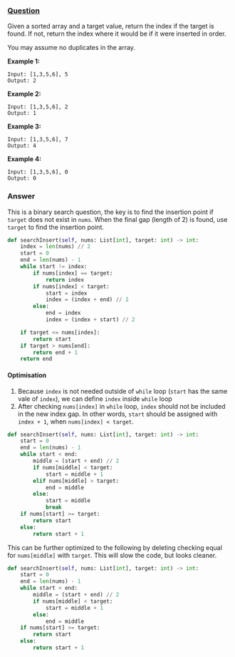 ### [Question](http://leetcode.com/problems/search-insert-position/)

Given a sorted array and a target value, return the index if the target is found. If not, return the index where it would be if it were inserted in order.

You may assume no duplicates in the array.

**Example 1:**

```
Input: [1,3,5,6], 5
Output: 2
```

**Example 2:**

```
Input: [1,3,5,6], 2
Output: 1
```

**Example 3:**

```
Input: [1,3,5,6], 7
Output: 4
```

**Example 4:**

```
Input: [1,3,5,6], 0
Output: 0
```

### Answer

This is a binary search question, the key is to find the insertion point if `target` does not exist in `nums`. When the
final gap (length of 2) is found, use `target` to find the insertion point.

```python
def searchInsert(self, nums: List[int], target: int) -> int:
    index = len(nums) // 2
    start = 0
    end = len(nums) - 1
    while start != index:
        if nums[index] == target:
            return index
        if nums[index] < target:
            start = index
            index = (index + end) // 2
        else:
            end = index
            index = (index + start) // 2

    if target <= nums[index]:
        return start
    if target > nums[end]:
        return end + 1
    return end
```

#### Optimisation

1. Because `index` is not needed outside of `while` loop (`start` has the same vale of `index`), we can define `index`
inside `while` loop
2. After checking `nums[index]` in `while` loop, `index` should not be included in the new index gap. In other words,
   `start` should be assigned with `index + 1`, when `nums[index] < target`.

```python
def searchInsert(self, nums: List[int], target: int) -> int:
    start = 0
    end = len(nums) - 1
    while start < end:
        middle = (start + end) // 2
        if nums[middle] < target:
            start = middle + 1
        elif nums[middle] > target:
            end = middle
        else:
            start = middle
            break
    if nums[start] >= target:
        return start
    else:
        return start + 1
```

This can be further optimized to the following by deleting checking equal for `nums[middle]` with `target`. This will
slow the code, but looks cleaner.

```python
def searchInsert(self, nums: List[int], target: int) -> int:
    start = 0
    end = len(nums) - 1
    while start < end:
        middle = (start + end) // 2
        if nums[middle] < target:
            start = middle + 1
        else:
            end = middle
    if nums[start] >= target:
        return start
    else:
        return start + 1
```
